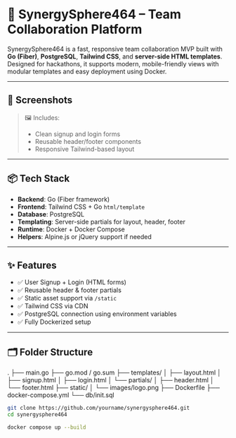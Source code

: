 <!-- @format -->

# 🚀 SynergySphere464 – Team Collaboration Platform

SynergySphere464 is a fast, responsive team collaboration MVP built with **Go (Fiber)**, **PostgreSQL**, **Tailwind CSS**, and **server-side HTML templates**. Designed for hackathons, it supports modern, mobile-friendly views with modular templates and easy deployment using Docker.

---

## 📸 Screenshots

> 🖼️ Includes:
>
> - Clean signup and login forms
> - Reusable header/footer components
> - Responsive Tailwind-based layout

---

## 📦 Tech Stack

- **Backend**: Go (Fiber framework)
- **Frontend**: Tailwind CSS + Go `html/template`
- **Database**: PostgreSQL
- **Templating**: Server-side partials for layout, header, footer
- **Runtime**: Docker + Docker Compose
- **Helpers**: Alpine.js or jQuery support if needed

---

## ✨ Features

- ✅ User Signup + Login (HTML forms)
- ✅ Reusable header & footer partials
- ✅ Static asset support via `/static`
- ✅ Tailwind CSS via CDN
- ✅ PostgreSQL connection using environment variables
- ✅ Fully Dockerized setup

---

## 🗂 Folder Structure

.
├── main.go
├── go.mod / go.sum
├── templates/
│ ├── layout.html
│ ├── signup.html
│ ├── login.html
│ └── partials/
│ ├── header.html
│ └── footer.html
├── static/
│ └── images/logo.png
├── Dockerfile
├── docker-compose.yml
└── db/init.sql

```bash
git clone https://github.com/yourname/synergysphere464.git
cd synergysphere464

docker compose up --build
```
